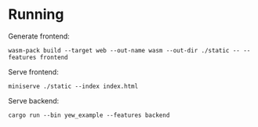 # Running

Generate frontend:

`wasm-pack build --target web --out-name wasm --out-dir ./static -- --features frontend`

Serve frontend:

`miniserve ./static --index index.html`

Serve backend:

`cargo run --bin yew_example --features backend`